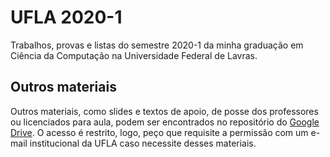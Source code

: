 # UFLA 2020-1
Trabalhos, provas e listas do semestre 2020-1 da minha graduação em Ciência da Computação na Universidade Federal de Lavras.

## Outros materiais
Outros materiais, como slides e textos de apoio, de posse dos professores ou licenciados para aula, podem ser encontrados no repositório do [Google Drive](https://drive.google.com/drive/folders/18jbbAkB3vULqi2FWb86ps6_CRZb4p2pV?usp=sharing). O acesso é restrito, logo, peço que requisite a permissão com um e-mail institucional da UFLA caso necessite desses materiais.
